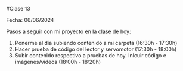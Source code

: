 #Clase 13

Fecha: 06/06/2024 

Pasos a seguir con mi proyecto en la clase de hoy:
1) Ponerme al día subiendo contenido a mi carpeta (16:30h - 17:30h)
2) Hacer prueba de código del lector y servomotor (17:30h  - 18:00h)
3) Subir contenido respectivo a pruebas de hoy. Inlcuir código e imágenes/vídeos (18:00h - 18:20h)
